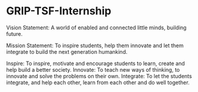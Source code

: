 # GRIP-TSF-Internship

Vision Statement: A world of enabled and connected little minds, building future.

Mission Statement: To inspire students, help them innovate and let them integrate to build the next generation humankind.

Inspire: To inspire, motivate and encourage students to learn, create and help build a better society. Innovate: To teach new ways of thinking, to innovate and solve the problems on their own. Integrate: To let the students integrate, and help each other, learn from each other and do well together.
